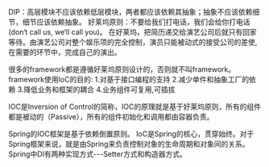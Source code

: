 DIP：高层模块不应该依赖低层模块，两者都应该依赖其抽象；抽象不应该依赖细节，细节应该依赖抽象。
好莱坞原则：不要给我们打电话，我们会给你打电话(don‘t call us, we‘ll call you)。
在好莱坞，把简历递交给演艺公司后就只有回家等待。由演艺公司对整个娱乐项的完全控制，演员只能被动式的接受公司的差使,在需要的环节中，完成自己的演出。

很多的framework都是遵循好莱坞原则设计的，否则就不叫framework。framework使用IoC的目的:
1.对基于接口编程的支持
2.减少单件和抽象工厂的依赖
3.降低业务和框架的耦合
4.业务组件可复用,可插拔

IOC是Inversion of Control的简称，IOC的原理就是基于好莱坞原则，所有的组件都是被动的（Passive），所有的组件初始化和调用都由容器负责。

Spring的IOC框架是基于依赖倒置原则。
IoC是Spring的核心，贯穿始终。对于Spring框架来说，就是由Spring来负责控制对象的生命周期和对象间的关系。
Spring中DI有两种实现方式---Setter方式和构造器方式。
